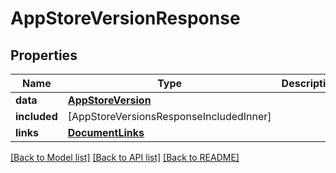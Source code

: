# AppStoreVersionResponse

## Properties
Name | Type | Description | Notes
------------ | ------------- | ------------- | -------------
**data** | [**AppStoreVersion**](AppStoreVersion.md) |  | 
**included** | [AppStoreVersionsResponseIncludedInner] |  | [optional] 
**links** | [**DocumentLinks**](DocumentLinks.md) |  | 

[[Back to Model list]](../README.md#documentation-for-models) [[Back to API list]](../README.md#documentation-for-api-endpoints) [[Back to README]](../README.md)


